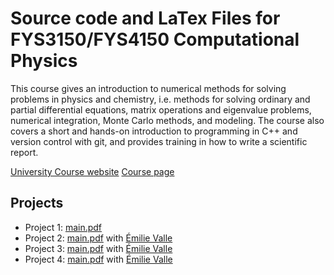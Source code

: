 # Source code and LaTex Files for FYS3150/FYS4150 Computational Physics

This course gives an introduction to numerical methods for solving problems in physics and chemistry, i.e. methods for solving ordinary and partial differential equations, matrix operations and eigenvalue problems, numerical integration, Monte Carlo methods, and modeling. The course also covers a short and hands-on introduction to programming in C++ and version control with git, and provides training in how to write a scientific report.

[University Course website](https://www.uio.no/studier/emner/matnat/fys/FYS3150/index-eng.html)
[Course page](https://anderkve.github.io/FYS3150/intro.html)

## Projects

- Project 1: [main.pdf](./project1/main.pdf)
- Project 2: [main.pdf](./project2/main.pdf) with [Émilie Valle](https://github.uio.no/emilival)
- Project 3: [main.pdf](./project3/main.pdf) with [Émilie Valle](https://github.uio.no/emilival)
- Project 4: [main.pdf](./project4/main.pdf) with [Émilie Valle](https://github.uio.no/emilival)

